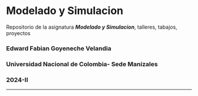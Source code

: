 # Modelado y Simulacion

Repositorio de la asignatura ***Modelado y Simulacion***, talleres, tabajos, proyectos

### **Edward Fabian Goyeneche Velandia**
### **Universidad Nacional de Colombia- Sede Manizales**
### **2024-II**


------------------------


